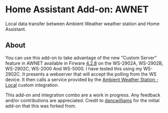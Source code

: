 # Home Assistant Add-on: AWNET

Local data transfer between Ambient Weather weather station and Home Assistant.

## About

You can use this add-on to take advantage of the new "Custom Server" feature in AWNET available in Firware [4.2.8](https://ambientweather.com/support) on the WS-2902A, WS-2902B, WS-2902C, WS-2000 And WS-5000. I have tested this using my WS-2902C. It presents a webserver that will accept the polling from the WS device. It then calls a service provided by the [Ambient Weather Station - Local](https://github.com/tlskinneriv/awnet_local) custom integration.

This add-on and integration combo are a work in progress. Any feedback and/or contributions are appreciated. Credit to [dancwilliams](https://github.com/dancwilliams) for the initial add-on that this was forked from.